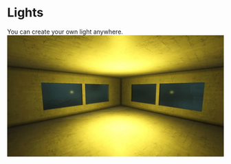 # Lights
You can create your own light anywhere.
![](https://github.com/KoT0XleB/Lights/blob/main/Lights.jpg)
